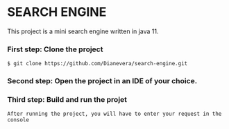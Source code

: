 # SEARCH ENGINE

This project is a mini search engine written in java 11.

### First step: Clone the project
    $ git clone https://github.com/Dianevera/search-engine.git
               
### Second step: Open the project in an IDE of your choice.

### Third step: Build and run the projet
    After running the project, you will have to enter your request in the console
